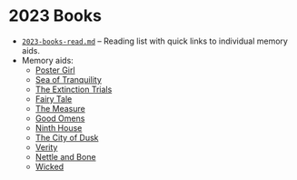 # 2023 Books

- [`2023-books-read.md`](2023-books-read.md) – Reading list with quick links to individual memory aids.
- Memory aids:
  - [Poster Girl](memory-aids/poster-girl.md)
  - [Sea of Tranquility](memory-aids/sea-of-tranquility.md)
  - [The Extinction Trials](memory-aids/the-extinction-trials.md)
  - [Fairy Tale](memory-aids/fairy-tale.md)
  - [The Measure](memory-aids/the-measure.md)
  - [Good Omens](memory-aids/good-omens.md)
  - [Ninth House](memory-aids/ninth-house.md)
  - [The City of Dusk](memory-aids/the-city-of-dusk.md)
  - [Verity](memory-aids/verity.md)
  - [Nettle and Bone](memory-aids/nettle-and-bone.md)
  - [Wicked](memory-aids/wicked.md)
